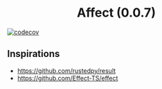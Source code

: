 <h1 style="text-align: center;">Affect (0.0.7)</h1>

[![codecov](https://codecov.io/gh/MatthewMckee4/affect/graph/badge.svg?token=BJ9KFFQ7CR)](https://codecov.io/gh/MatthewMckee4/affect)

## Inspirations

- https://github.com/rustedpy/result
- https://github.com/Effect-TS/effect
